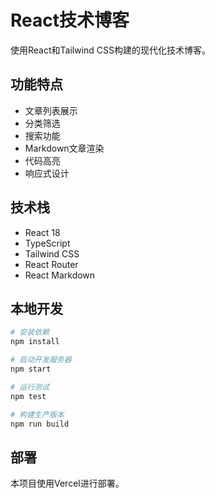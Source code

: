 # React技术博客

使用React和Tailwind CSS构建的现代化技术博客。

## 功能特点

- 文章列表展示
- 分类筛选
- 搜索功能
- Markdown文章渲染
- 代码高亮
- 响应式设计

## 技术栈

- React 18
- TypeScript
- Tailwind CSS
- React Router
- React Markdown

## 本地开发

```bash
# 安装依赖
npm install

# 启动开发服务器
npm start

# 运行测试
npm test

# 构建生产版本
npm run build
```

## 部署

本项目使用Vercel进行部署。
